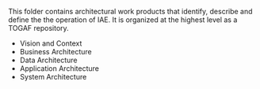 This folder contains architectural work products that identify, describe and define the the operation of IAE. It is organized at the highest level as a TOGAF repository.
 - Vision and Context
 - Business Architecture
 - Data Architecture
 - Application Architecture
 - System Architecture
 
